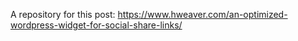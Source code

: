 A repository for this post:
https://www.hweaver.com/an-optimized-wordpress-widget-for-social-share-links/
